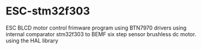 # ESC-stm32f303
ESC BLCD motor control frimware program using BTN7970 drivers using internal comparator stm32f303 to BEMF six step sensor brushless dc motor. using the HAL library
